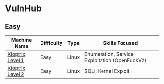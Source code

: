 # VulnHub

## Easy

| Machine Name                                                | Difficulty | Type  | Skills Focused                                 |
| ----------------------------------------------------------- | ---------- | ----- | ---------------------------------------------- |
| [Kioptrix Level 1](./Easy/kioptrixLevel1/kioptrixlevel1.md) | Easy       | Linux | Enumeration, Service Exploitation (OpenFuckV2) |
| [Kioptrix Level 2](./Easy/kioptrixLevel2/kioptrixlevel2.md) | Easy       | Linux | SQLi, Kernel Exploit                           |

